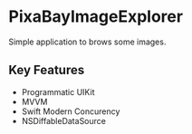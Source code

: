 # PixaBayImageExplorer

Simple application to brows some images.

## Key Features
- Programmatic UIKit 
- MVVM 
- Swift Modern Concurency
- NSDiffableDataSource



